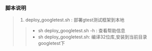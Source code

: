 ### 脚本说明
> 1. deploy_googletest.sh : 部署gtest测试框架到本地
> > * sh deploy_googletest.sh  -h : 查看帮助信息
> > * sh deploy_googletest.sh: 编译32位库,安装到当前目录googletest下